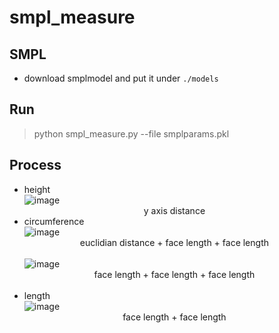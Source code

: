 # smpl_measure

## SMPL
- download smplmodel and put it under `./models`

## Run
> python smpl_measure.py --file smplparams.pkl

## Process

- height<br>
![image](https://user-images.githubusercontent.com/78462588/152914654-1d162630-f764-4338-884e-7e8434cf0211.png)
<br><div align="center">y axis distance</div>
- circumference<br>
![image](https://user-images.githubusercontent.com/78462588/152914907-6ddefdfa-f606-4688-b059-1a697ed1a711.png)
<br><div align="center">euclidian distance + face length + face length</div><br>
![image](https://user-images.githubusercontent.com/78462588/152915249-4a3a4b4a-a625-4981-a000-45b26e944300.png)
<br><div align="center">face length + face length + face length</div><br>
- length<br>
![image](https://user-images.githubusercontent.com/78462588/152915583-10b41324-9120-47a8-b2ed-8c66fa8f4794.png)
<br><div align="center">face length + face length</div><br>
